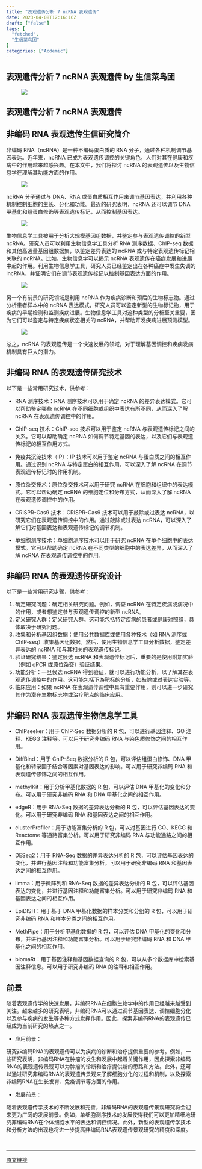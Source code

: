 ```yaml
---
title: "表观遗传分析 7 ncRNA 表观遗传"
date: 2023-04-08T12:16:16Z
draft: ["false"]
tags: [
  "fetched",
  "生信菜鸟团"
]
categories: ["Acdemic"]
---
```

表观遗传分析 7 ncRNA 表观遗传 by 生信菜鸟团
------
<div><section data-tool="mdnice编辑器" data-website="https://www.mdnice.com"><figure data-tool="mdnice编辑器"><img data-ratio="0.5291545189504373" data-src="https://mmbiz.qpic.cn/mmbiz_png/iaRJcrq2Los8mZMp9I65GYc8kMBBITfzXwZWnQUjZZ2eoWCCWRTJpxuFGiciaK6fHHJyuHXyXGbxzgSk4O0CA88Cw/640?wx_fmt=png" data-type="png" data-w="686" src="https://mmbiz.qpic.cn/mmbiz_png/iaRJcrq2Los8mZMp9I65GYc8kMBBITfzXwZWnQUjZZ2eoWCCWRTJpxuFGiciaK6fHHJyuHXyXGbxzgSk4O0CA88Cw/640?wx_fmt=png"></figure><h1 data-tool="mdnice编辑器"><span></span><strong>表观遗传分析 7 ncRNA 表观遗传</strong></h1><h2 data-tool="mdnice编辑器"><span></span>非编码 RNA 表观遗传生信研究简介</h2><p data-tool="mdnice编辑器">非编码 RNA（ncRNA）是一种不编码蛋白质的 RNA 分子，通过各种机制调节基因表达。近年来，ncRNA 已成为表观遗传调控的关键角色，人们对其在健康和疾病中的作用越来越感兴趣。在本文中，我们将探讨 ncRNA 的表观遗传以及生物信息学在理解其功能方面的作用。</p><figure data-tool="mdnice编辑器"><img data-ratio="0.5473251028806584" data-src="https://mmbiz.qpic.cn/mmbiz_png/iaRJcrq2Los8mZMp9I65GYc8kMBBITfzXhb1ulpBLmkkvXDdw7rYOw9pe3p6J3Kdve8LibRWq1gGTjWvoy5PJl7Q/640?wx_fmt=png" data-type="png" data-w="486" src="https://mmbiz.qpic.cn/mmbiz_png/iaRJcrq2Los8mZMp9I65GYc8kMBBITfzXhb1ulpBLmkkvXDdw7rYOw9pe3p6J3Kdve8LibRWq1gGTjWvoy5PJl7Q/640?wx_fmt=png"></figure><p data-tool="mdnice编辑器">ncRNA 分子通过与 DNA、RNA 或蛋白质相互作用来调节基因表达，并利用各种机制控制细胞的生长、分化和功能。最近的研究表明，ncRNA 还可以调节 DNA 甲基化和组蛋白修饰等表观遗传标记，从而控制基因表达。</p><figure data-tool="mdnice编辑器"><img data-ratio="0.5291545189504373" data-src="https://mmbiz.qpic.cn/mmbiz_png/iaRJcrq2Los8mZMp9I65GYc8kMBBITfzXwZWnQUjZZ2eoWCCWRTJpxuFGiciaK6fHHJyuHXyXGbxzgSk4O0CA88Cw/640?wx_fmt=png" data-type="png" data-w="686" src="https://mmbiz.qpic.cn/mmbiz_png/iaRJcrq2Los8mZMp9I65GYc8kMBBITfzXwZWnQUjZZ2eoWCCWRTJpxuFGiciaK6fHHJyuHXyXGbxzgSk4O0CA88Cw/640?wx_fmt=png"></figure><p data-tool="mdnice编辑器">生物信息学工具被用于分析大规模基因组数据，并鉴定参与表观遗传调控的新型 ncRNA。研究人员可以利用生物信息学工具分析 RNA 测序数据、ChIP-seq 数据和其他高通量基因组数据集，以鉴定差异表达的 ncRNA 或与特定表观遗传标记相关联的 ncRNA。比如，生物信息学可以揭示 ncRNA 表观遗传在癌症发展和进展中起的作用。利用生物信息学工具，研究人员已经鉴定出在各种癌症中发生失调的lncRNA，并证明它们在调节表观遗传标记以控制基因表达方面的作用。</p><figure data-tool="mdnice编辑器"><img data-ratio="1.077328646748682" data-src="https://mmbiz.qpic.cn/mmbiz_png/iaRJcrq2Los8mZMp9I65GYc8kMBBITfzX5rDqJwtmUOEfXXFjqKibld8I9qhicWMGlbyLa7h2KqryQCQ5gR8etNpg/640?wx_fmt=png" data-type="png" data-w="569" src="https://mmbiz.qpic.cn/mmbiz_png/iaRJcrq2Los8mZMp9I65GYc8kMBBITfzX5rDqJwtmUOEfXXFjqKibld8I9qhicWMGlbyLa7h2KqryQCQ5gR8etNpg/640?wx_fmt=png"></figure><p data-tool="mdnice编辑器">另一个有前景的研究领域是利用 ncRNA 作为疾病诊断和预后的生物标志物。通过分析患者样本中的 ncRNA 表达模式，研究人员可以鉴定新型的生物标记物，用于疾病的早期检测和监测疾病进展。生物信息学工具对这种类型的分析至关重要，因为它们可以鉴定与特定疾病状态相关的 ncRNA，并帮助开发疾病进展预测模型。</p><figure data-tool="mdnice编辑器"><img data-ratio="0.7899408284023669" data-src="https://mmbiz.qpic.cn/mmbiz_png/iaRJcrq2Los8mZMp9I65GYc8kMBBITfzXPEBZibjNoZOoiazF98IflSMcmUnofRuaf84V6ic2NuL1WLLLceM8fqssA/640?wx_fmt=png" data-type="png" data-w="676" src="https://mmbiz.qpic.cn/mmbiz_png/iaRJcrq2Los8mZMp9I65GYc8kMBBITfzXPEBZibjNoZOoiazF98IflSMcmUnofRuaf84V6ic2NuL1WLLLceM8fqssA/640?wx_fmt=png"></figure><p data-tool="mdnice编辑器">总之，ncRNA 的表观遗传是一个快速发展的领域，对于理解基因调控和疾病发病机制具有巨大的潜力。</p><h2 data-tool="mdnice编辑器"><span></span>非编码 RNA 的表观遗传研究技术</h2><p data-tool="mdnice编辑器">以下是一些常用研究技术，供参考：</p><ul data-tool="mdnice编辑器"><li><section><p>RNA 测序技术：RNA 测序技术可以用于确定 ncRNA 的差异表达模式。它可以帮助鉴定哪些 ncRNA 在不同细胞或组织中表达有所不同，从而深入了解 ncRNA 在表观遗传调控中的作用。</p></section></li><li><section><p>ChIP-seq 技术：ChIP-seq 技术可以用于鉴定 ncRNA 与表观遗传标记之间的关系。它可以帮助确定 ncRNA 如何调节特定基因的表达，以及它们与表观遗传标记的相互作用方式。</p></section></li><li><section><p>免疫共沉淀技术（IP）：IP 技术可以用于鉴定 ncRNA 与蛋白质之间的相互作用。通过识别 ncRNA 与特定蛋白的相互作用，可以深入了解 ncRNA 在调节表观遗传标记时的作用机制。</p></section></li><li><section><p>原位杂交技术：原位杂交技术可以用于研究 ncRNA 在细胞和组织中的表达模式。它可以帮助确定 ncRNA 的细胞定位和分布方式，从而深入了解 ncRNA 在表观遗传调控中的作用。</p></section></li><li><section><p>CRISPR-Cas9 技术：CRISPR-Cas9 技术可以用于敲除或过表达 ncRNA，以研究它们在表观遗传调控中的作用。通过敲除或过表达 ncRNA，可以深入了解它们对基因表达和表观遗传标记的调节机制。</p></section></li><li><section><p>单细胞测序技术：单细胞测序技术可以用于研究 ncRNA 在单个细胞中的表达模式。它可以帮助确定 ncRNA 在不同类型的细胞中的表达差异，从而深入了解 ncRNA 在表观遗传调控中的作用。</p></section></li></ul><h2 data-tool="mdnice编辑器"><span></span>非编码 RNA 的表观遗传研究设计</h2><p data-tool="mdnice编辑器">以下是一些常用研究步骤，供参考：</p><ol data-tool="mdnice编辑器"><li><section>确定研究问题：确定相关研究问题。例如，调查 ncRNA 在特定疾病或病况中的作用，或者想鉴定参与表观遗传调控的新型 ncRNA。</section></li><li><section>定义研究人群：定义研究人群。这可能包括特定疾病的患者或健康对照组，具体取决于研究问题。</section></li><li><section>收集和分析基因组数据：使用公共数据库或使用各种技术（如 RNA 测序或 ChIP-seq）收集基因组数据。然后，使用生物信息学工具分析数据，鉴定差异表达的 ncRNA 和与其相关的表观遗传标记。</section></li><li><section>验证研究结果：鉴定候选 ncRNA 和表观遗传标记后，重要的是使用附加实验（例如 qPCR 或原位杂交）验证结果。</section></li><li><section>功能分析：一旦候选 ncRNA 得到验证，就可以进行功能分析，以了解其在表观遗传调控中的作用。这可能包括下游靶标的分析，如敲除或过表达实验等。</section></li><li><section>临床应用：如果 ncRNA 在表观遗传调控中具有重要作用，则可以进一步研究其作为潜在生物标志物或治疗靶点的临床应用。</section></li></ol><h2 data-tool="mdnice编辑器"><span></span>非编码 RNA 表观遗传生物信息学工具</h2><ul data-tool="mdnice编辑器"><li><section><p>ChIPseeker：用于 ChIP-Seq 数据分析的 R 包，可以进行基因注释、GO 注释、KEGG 注释等。可以用于研究非编码 RNA 与染色质修饰之间的相互作用。</p></section></li><li><section><p>DiffBind：用于 ChIP-Seq 数据分析的 R 包，可以评估组蛋白修饰、DNA 甲基化和转录因子结合等因素对基因表达的影响。可以用于研究非编码 RNA 和表观遗传修饰之间的相互作用。</p></section></li><li><section><p>methylKit：用于分析甲基化数据的 R 包，可以评估 DNA 甲基化的变化和分布。可以用于研究非编码 RNA 和 DNA 甲基化之间的相互作用。</p></section></li><li><section><p>edgeR：用于 RNA-Seq 数据的差异表达分析的 R 包，可以评估基因表达的变化。可以用于研究非编码 RNA 和基因表达之间的相互作用。</p></section></li><li><section><p>clusterProfiler：用于功能富集分析的 R 包，可以对基因进行 GO、KEGG 和 Reactome 等通路富集分析。可以用于研究非编码 RNA 与功能通路之间的相互作用。</p></section></li><li><section><p>DESeq2：用于 RNA-Seq 数据的差异表达分析的 R 包，可以评估基因表达的变化，并进行基因注释和功能富集分析。可以用于研究非编码 RNA 和基因表达之间的相互作用。</p></section></li><li><section><p>limma：用于微阵列和 RNA-Seq 数据的差异表达分析的 R 包，可以评估基因表达的变化，并进行基因注释和功能富集分析。可以用于研究非编码 RNA 和基因表达之间的相互作用。</p></section></li><li><section><p>EpiDISH：用于基于 DNA 甲基化数据的样本分类和分组的 R 包，可以用于研究非编码 RNA 和样本分类之间的相互作用。</p></section></li><li><section><p>MethPipe：用于分析甲基化数据的 R 包，可以评估 DNA 甲基化的变化和分布，并进行基因注释和功能富集分析。可以用于研究非编码 RNA 和 DNA 甲基化之间的相互作用。</p></section></li><li><section><p>biomaRt：用于基因注释和基因数据查询的 R 包，可以从多个数据库中检索基因注释信息。可以用于研究非编码 RNA 的注释和相互作用。</p></section></li></ul><h2 data-tool="mdnice编辑器"><span></span>前景</h2><p data-tool="mdnice编辑器">随着表观遗传学的快速发展，非编码RNA在细胞生物学中的作用已经越来越受到关注。越来越多的研究表明，非编码RNA可以通过调节基因表达、调控细胞分化以及参与疾病的发生等多种方式发挥作用。因此，探索非编码RNA的表观遗传已经成为当前研究的热点之一。</p><ul data-tool="mdnice编辑器"><li><section>应用前景：</section></li></ul><p data-tool="mdnice编辑器">研究非编码RNA的表观遗传可以为疾病的诊断和治疗提供重要的参考。例如，一些研究表明，非编码RNA在肿瘤的发生和发展中起着关键作用，因此探索非编码RNA的表观遗传景观可以为肿瘤的诊断和治疗提供新的思路和方法。此外，还可以通过研究非编码RNA的表观遗传景观来了解细胞分化的过程和机制，以及探索非编码RNA在生长发育、免疫调节等方面的作用。</p><ul data-tool="mdnice编辑器"><li><section>发展前景：</section></li></ul><p data-tool="mdnice编辑器">随着表观遗传学技术的不断发展和完善，非编码RNA的表观遗传景观研究将会迎来更为广阔的发展前景。例如，单细胞测序技术的发展使得我们可以更加精细地研究非编码RNA在个体细胞水平的表达和调控情况。此外，新型的表观遗传学技术和分析方法的出现也将进一步提高非编码RNA表观遗传景观研究的精度和深度。</p></section><p><br></p><p><mp-style-type data-value="10000"></mp-style-type></p></div>  
<hr>
<a href="https://mp.weixin.qq.com/s/u32DE36NIRFMK9aZLAjeTw",target="_blank" rel="noopener noreferrer">原文链接</a>
